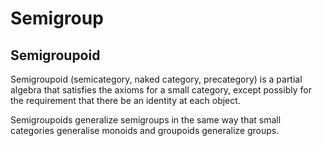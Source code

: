 # Semigroup

## Semigroupoid
Semigroupoid (semicategory, naked category, precategory) is a partial algebra that satisfies the axioms for a small category, except possibly for the requirement that there be an identity at each object.

Semigroupoids generalize semigroups in the same way that small categories generalise monoids and groupoids generalize groups.
